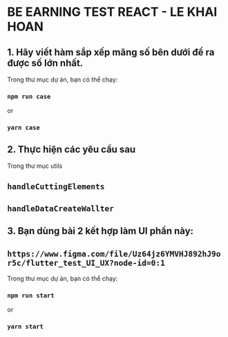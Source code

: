 # BE EARNING TEST REACT - LE KHAI HOAN

## 1. Hãy viết hàm sắp xếp mãng số bên dưới để ra được số lớn nhất.

Trong thư mục dự án, bạn có thể chạy:

  ### `npm run case`
  or
  ### `yarn case`

## 2. Thực hiện các yêu cầu sau

Trong thư mục utils
## `handleCuttingElements`
## `handleDataCreateWallter`

## 3. Bạn dùng bài 2 kết hợp làm UI phần này:
## `https://www.figma.com/file/Uz64jz6YMVHJ892hJ9or5c/flutter_test_UI_UX?node-id=0:1`

Trong thư mục dự án, bạn có thể chạy:

  ### `npm run start`
  or
  ### `yarn start`
